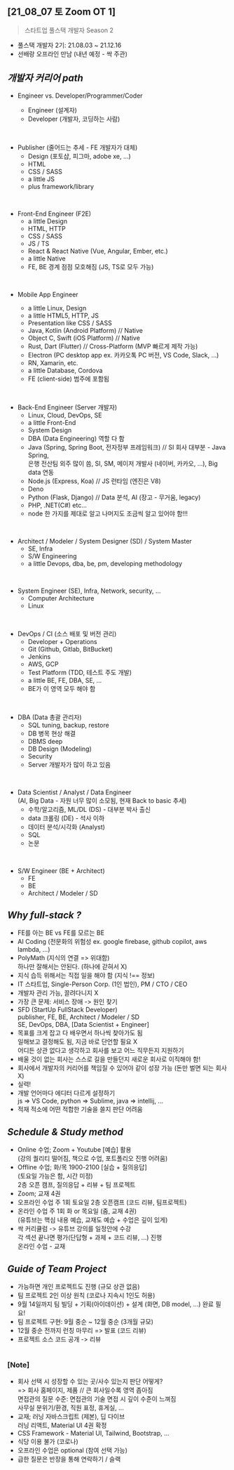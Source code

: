 ## [21_08_07 토 Zoom OT 1]

> 스타트업 풀스택 개발자 Season 2

- 풀스택 개발자 2기: 21.08.03 ~ 21.12.16
- 선배랑 오프라인 만남 (내년 예정 - 싹 주관)

## _개발자 커리어 path_

- Engineer vs. Developer/Programmer/Coder

  - Engineer (설계자)
  - Developer (개발자, 코딩하는 사람)

<br/>

- Publisher (줄어드는 추세 - FE 개발자가 대체)
  - Design (포토샵, 피그마, adobe xe, ...)
  - HTML
  - CSS / SASS
  - a little JS
  - plus framework/library

<br/>

- Front-End Engineer (F2E)
  - a little Design
  - HTML, HTTP
  - CSS / SASS
  - JS / TS
  - React & React Native (Vue, Angular, Ember, etc.)
  - a little Native
  - FE, BE 경계 점점 모호해짐 (JS, TS로 모두 가능)

<br/>

- Mobile App Engineer

  - a little Linux, Design
  - a little HTML5, HTTP, JS
  - Presentation like CSS / SASS
  - Java, Kotlin (Android Platform) // Native
  - Object C, Swift (iOS Platform) // Native
  - Rust, Dart (Flutter) // Cross-Platform (MVP 빠르게 제작 가능)
  - Electron (PC desktop app ex. 카카오톡 PC 버전, VS Code, Slack, ...)
  - RN, Xamarin, etc.
  - a little Database, Cordova
  - FE (client-side) 범주에 포함됨

<br/>

- Back-End Engineer (Server 개발자)
  - Linux, Cloud, DevOps, SE
  - a little Front-End
  - System Design
  - DBA (Data Engineering) 역할 다 함
  - Java (Spring, Spring Boot, 전자정부 프레임워크) // SI 회사 대부분 - Java Spring, <br/>
    은행 전산팀 외주 많이 씀, SI, SM, 메이저 개발사 (네이버, 카카오, ...), Big data 연동
  - Node.js (Express, Koa) // JS 런타임 (엔진은 V8)
  - Deno
  - Python (Flask, Django) // Data 분석, AI (장고 - 무거움, legacy)
  - PHP, .NET(C#) etc...
  - node 한 가지를 제대로 알고 나머지도 조금씩 알고 있어야 함!!!

<br/>

- Architect / Modeler / System Designer (SD) / System Master
  - SE, Infra
  - S/W Engineering
  - a little Devops, dba, be, pm, developing methodology

<br/>

- System Engineer (SE), Infra, Network, security, ...
  - Computer Architecture
  - Linux

<br/>

- DevOps / CI (소스 배포 및 버전 관리)
  - Developer + Operations
  - Git (Github, Gitlab, BitBucket)
  - Jenkins
  - AWS, GCP
  - Test Platform (TDD, 테스트 주도 개발)
  - a little BE, FE, DBA, SE, ...
  - BE가 이 영역 모두 해야 함

<br/>

- DBA (Data 총괄 관리자)
  - SQL tuning, backup, restore
  - DB 병목 현상 해결
  - DBMS deep
  - DB Design (Modeling)
  - Security
  - Server 개발자가 많이 하고 있음

<br/>

- Data Scientist / Analyst / Data Engineer <br/>
  (AI, Big Data - 자원 너무 많이 소모됨, 현재 Back to basic 추세)
  - 수학/알고리즘, ML/DL (DS) - 대부분 박사 출신
  - data 크롤링 (DE) - 석사 이하
  - 데이터 분석/시각화 (Analyst)
  - SQL
  - 논문

<br/>

- S/W Engineer (BE + Architect)
  - FE
  - BE
  - Architect / Modeler / SD

## _Why full-stack ?_

- FE를 아는 BE vs FE를 모르는 BE
- AI Coding (전문화의 위험성 ex. google firebase, github copilot, aws lambda, ...)
- PolyMath (지식의 연결 => 위대함) <br/>
  하나만 잘해서는 안된다. (하나에 갇혀서 X)
- 지식 습득 위해서는 직접 일을 해야 함 (지식 !== 정보)
- IT 스타트업, Single-Person Corp. (1인 법인), PM / CTO / CEO
- 개발자 관리 가능, 끌려다니지 X
- 가장 큰 문제: 서비스 장애 -> 원인 찾기
- SFD (StartUp FullStack Developer) <br/>
  publisher, FE, BE, Architect / Modeler / SD <br/>
  SE, DevOps, DBA, [Data Scientist + Engineer]
- 목표를 크게 잡고 다 배우면서 하나씩 찾아가도 됨 <br/>
  일해보고 결정해도 됨, 지금 바로 단언할 필요 X <br/>
  어디든 상관 없다고 생각하고 회사를 보고 어느 직무든지 지원하기
- 배울 것이 없는 회사는 스스로 길을 만들던지 새로운 회사로 이직해야 함!
- 회사에서 개발자의 커리어를 책임질 수 있어야 같이 성장 가능 (돈만 벌면 되는 회사 X)
- 실력!
- 개발 언어마다 에디터 다르게 설정하기 <br/>
  js => VS Code, python => Sublime, java => intellij, ...
- 적재 적소에 어떤 적합한 기술을 쓸지 판단 어려움

## _Schedule & Study method_

- Online 수업; Zoom + Youtube [예습] 활용 <br/>
  (강의 퀄리티 떨어짐, 책으로 수업, 포트폴리오 진행 어려움)
- Offline 수업; 화/목 1900-2100 [실습 + 질의응답]<br/>
  (토요일 가능은 함, 시간 미정) <br/> 2층 오픈 캠프, 질의응답 + 리뷰 + 팀 프로젝트
- Zoom; 교재 4권
- 오프라인 수업 주 1회 토요일 2층 오픈캠프 (코드 리뷰, 팀프로젝트)
- 온라인 수업 주 1회 화 or 목요일 (줌, 교재 4권) <br/>
  (유튜브는 핵심 내용 예습, 교재도 예습 + 수업은 깊이 있게)
- 싹 커리큘럼 -> 유튜브 강의를 일정안에 수강 <br/>
  각 섹션 끝나면 평가(단답형 + 과제 + 코드 리뷰, ...) 진행 <br/>
  온라인 수업 - 교재

## _Guide of Team Project_

- 가능하면 개인 프로젝트도 진행 (규모 상관 없음)
- 팀 프로젝트 2인 이상 원칙 (코로나 지속시 1인도 허용)
- 9월 14일까지 팀 빌딩 + 기획(아이데이션) + 설계 (화면, DB model, ...) 완료 필요!
- 팀 프로젝트 구현: 9월 중순 ~ 12월 중순 (3개월 규모)
- 12월 중순 전까지 런칭 마무리 => 발표 (코드 리뷰)
- 프로젝트 소스 코드 공개 -> 리뷰

#

### [Note]

- 회사 선택 시 성장할 수 있는 곳/사수 있는지 판단 어떻게? <br/>
  => 회사 홈페이지, 제품 // 큰 회사일수록 영역 좁아짐 <br/>
  면접관의 질문 수준: 면접관의 기술 면접 시 깊이 수준이 느껴짐 <br/>
  사무실 분위기/환경, 직원 표정, 휴게실, ...
- 교재; 러닝 자바스크립트 (제본), 딥 다이브 <br/>
  러닝 리액트, Material UI 4권 확정
- CSS Framework - Material UI, Tailwind, Bootstrap, ...
- 식당 이용 불가 (코로나)
- 오프라인 수업은 optional (참여 선택 가능) <br/>
- 급한 질문은 반장을 통해 연락하기 / 슬랙
